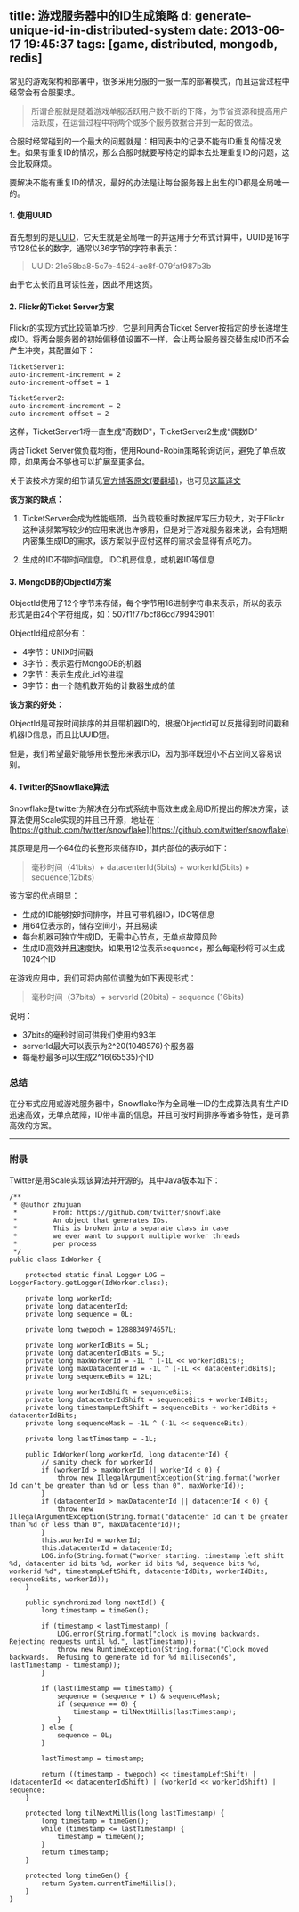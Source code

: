 title: 游戏服务器中的ID生成策略
d: generate-unique-id-in-distributed-system
date: 2013-06-17 19:45:37
tags: [game, distributed, mongodb, redis]
---
常见的游戏架构和部署中，很多采用分服的一服一库的部署模式，而且运营过程中经常会有合服要求。

> 所谓合服就是随着游戏单服活跃用户数不断的下降，为节省资源和提高用户活跃度，在运营过程中将两个或多个服务数据合并到一起的做法。

合服时经常碰到的一个最大的问题就是：相同表中的记录不能有ID重复的情况发生。如果有重复ID的情况，那么合服时就要写特定的脚本去处理重复ID的问题，这会比较麻烦。

要解决不能有重复ID的情况，最好的办法是让每台服务器上出生的ID都是全局唯一的。

#### 1. 使用UUID

首先想到的是[UUID](https://en.wikipedia.org/w/index.php?title=Universally_unique_identifier&redirect=no)，它天生就是全局唯一的并运用于分布式计算中，UUID是16字节128位长的数字，通常以36字节的字符串表示：

> UUID: 21e58ba8-5c7e-4524-ae8f-079faf987b3b

由于它太长而且可读性差，因此不用这货。

#### 2. Flickr的Ticket Server方案

Flickr的实现方式比较简单巧妙，它是利用两台Ticket Server按指定的步长递增生成ID。将两台服务器的初始偏移值设置不一样，会让两台服务器交替生成ID而不会产生冲突，其配置如下：

```
TicketServer1:
auto-increment-increment = 2
auto-increment-offset = 1

TicketServer2:
auto-increment-increment = 2
auto-increment-offset = 2
```

这样，TicketServer1将一直生成"奇数ID"，TicketServer2生成“偶数ID”

两台Ticket Server做负载均衡，使用Round-Robin策略轮询访问，避免了单点故障，如果两台不够也可以扩展至更多台。

关于该技术方案的细节请见[官方博客原文(要翻墙)](http://code.flickr.net/2010/02/08/ticket-servers-distributed-unique-primary-keys-on-the-cheap/)，也可见[这篇译文](http://blog.csdn.net/wangzhen199009/article/details/38761575)

**该方案的缺点：**

1. TicketServer会成为性能瓶颈，当负载较重时数据库写压力较大，对于Flickr这种读频繁写较少的应用来说也许够用，但是对于游戏服务器来说，会有短期内密集生成ID的需求，该方案似乎应付这样的需求会显得有点吃力。

2. 生成的ID不带时间信息，IDC机房信息，或机器ID等信息

#### 3. MongoDB的ObjectId方案

ObjectId使用了12个字节来存储，每个字节用16进制字符串来表示，所以的表示形式是由24个字符组成，如：507f1f77bcf86cd799439011

ObjectId组成部分有：

* 4字节：UNIX时间戳
* 3字节：表示运行MongoDB的机器
* 2字节：表示生成此_id的进程
* 3字节：由一个随机数开始的计数器生成的值

**该方案的好处：**

ObjectId是可按时间排序的并且带机器ID的，根据ObjectId可以反推得到时间戳和机器ID信息，而且比UUID短。

但是，我们希望最好能够用长整形来表示ID，因为那样既短小不占空间又容易识别。

#### 4. Twitter的Snowflake算法

Snowflake是twitter为解决在分布式系统中高效生成全局ID所提出的解决方案，该算法使用Scale实现的并且已开源，地址在：[https://github.com/twitter/snowflake](https://github.com/twitter/snowflake)

其原理是用一个64位的长整形来储存ID，其内部位的表示如下：

> 毫秒时间（41bits）+ datacenterId(5bits) + workerId(5bits) + sequence(12bits)

该方案的优点明显：
* 生成的ID能够按时间排序，并且可带机器ID，IDC等信息
* 用64位表示的，储存空间小，并且易读
* 每台机器可独立生成ID，无需中心节点，无单点故障风险
* 生成ID高效并且速度快，如果用12位表示sequence，那么每毫秒将可以生成1024个ID

在游戏应用中，我们可将内部位调整为如下表现形式：

> 毫秒时间（37bits）+ serverId (20bits) + sequence (16bits)

说明：

* 37bits的毫秒时间可供我们使用约93年
* serverId最大可以表示为2^20(1048576)个服务器
* 每毫秒最多可以生成2^16(65535)个ID

### 总结

在分布式应用或游戏服务器中，Snowflake作为全局唯一ID的生成算法具有生产ID迅速高效，无单点故障，ID带丰富的信息，并且可按时间排序等诸多特性，是可靠高效的方案。

------

### 附录

Twitter是用Scale实现该算法并开源的，其中Java版本如下：

```
/**
 * @author zhujuan
 *         From: https://github.com/twitter/snowflake
 *         An object that generates IDs.
 *         This is broken into a separate class in case
 *         we ever want to support multiple worker threads
 *         per process
 */
public class IdWorker {

    protected static final Logger LOG = LoggerFactory.getLogger(IdWorker.class);

    private long workerId;
    private long datacenterId;
    private long sequence = 0L;

    private long twepoch = 1288834974657L;

    private long workerIdBits = 5L;
    private long datacenterIdBits = 5L;
    private long maxWorkerId = -1L ^ (-1L << workerIdBits);
    private long maxDatacenterId = -1L ^ (-1L << datacenterIdBits);
    private long sequenceBits = 12L;

    private long workerIdShift = sequenceBits;
    private long datacenterIdShift = sequenceBits + workerIdBits;
    private long timestampLeftShift = sequenceBits + workerIdBits + datacenterIdBits;
    private long sequenceMask = -1L ^ (-1L << sequenceBits);

    private long lastTimestamp = -1L;

    public IdWorker(long workerId, long datacenterId) {
        // sanity check for workerId
        if (workerId > maxWorkerId || workerId < 0) {
            throw new IllegalArgumentException(String.format("worker Id can't be greater than %d or less than 0", maxWorkerId));
        }
        if (datacenterId > maxDatacenterId || datacenterId < 0) {
            throw new IllegalArgumentException(String.format("datacenter Id can't be greater than %d or less than 0", maxDatacenterId));
        }
        this.workerId = workerId;
        this.datacenterId = datacenterId;
        LOG.info(String.format("worker starting. timestamp left shift %d, datacenter id bits %d, worker id bits %d, sequence bits %d, workerid %d", timestampLeftShift, datacenterIdBits, workerIdBits, sequenceBits, workerId));
    }

    public synchronized long nextId() {
        long timestamp = timeGen();

        if (timestamp < lastTimestamp) {
            LOG.error(String.format("clock is moving backwards.  Rejecting requests until %d.", lastTimestamp));
            throw new RuntimeException(String.format("Clock moved backwards.  Refusing to generate id for %d milliseconds", lastTimestamp - timestamp));
        }

        if (lastTimestamp == timestamp) {
            sequence = (sequence + 1) & sequenceMask;
            if (sequence == 0) {
                timestamp = tilNextMillis(lastTimestamp);
            }
        } else {
            sequence = 0L;
        }

        lastTimestamp = timestamp;

        return ((timestamp - twepoch) << timestampLeftShift) | (datacenterId << datacenterIdShift) | (workerId << workerIdShift) | sequence;
    }

    protected long tilNextMillis(long lastTimestamp) {
        long timestamp = timeGen();
        while (timestamp <= lastTimestamp) {
            timestamp = timeGen();
        }
        return timestamp;
    }

    protected long timeGen() {
        return System.currentTimeMillis();
    }
}
```
